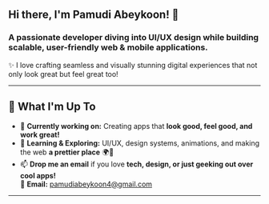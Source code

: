 ## Hi there, I'm Pamudi Abeykoon! 👋
### A passionate developer diving into UI/UX design while building scalable, user-friendly web & mobile applications.
✨ I love crafting seamless and visually stunning digital experiences that not only look great but feel great too!

---

## 🚀 What I'm Up To  
- 🔭 **Currently working on:** Creating apps that **look good, feel good, and work great!**  
- 🌱 **Learning & Exploring:** UI/UX, design systems, animations, and making the web **a prettier place** 🌍🎨  
- 📫 **Drop me an email** if you love **tech, design, or just geeking out over cool apps!**  
  📩 **Email:** [pamudiabeykoon4@gmail.com](mailto:pamudiabeykoon4@gmail.com)  

---


<!--
**PamudiAbeykoon/PamudiAbeykoon** is a ✨ _special_ ✨ repository because its `README.md` (this file) appears on your GitHub profile.

Here are some ideas to get you started:

- 🔭 I’m currently working on ...
- 🌱 I’m currently learning ...
- 👯 I’m looking to collaborate on ...
- 🤔 I’m looking for help with ...
- 💬 Ask me about ...
- 📫 How to reach me: ...
- 😄 Pronouns: ...
- ⚡ Fun fact: ...
-->
